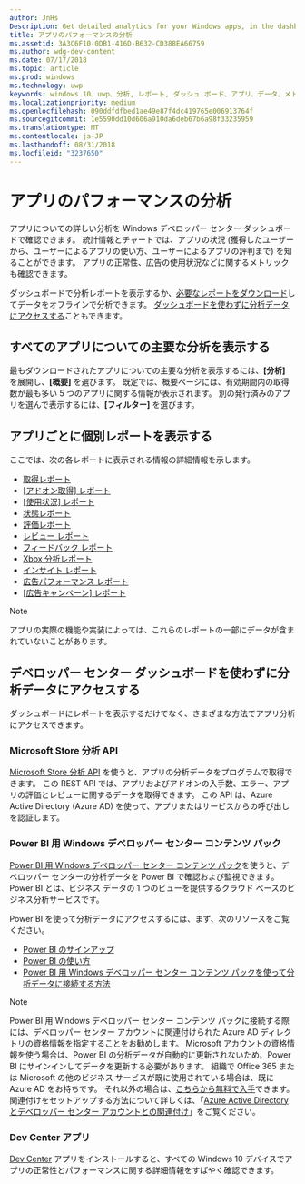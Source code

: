 ```yaml
---
author: JnHs
Description: Get detailed analytics for your Windows apps, in the dashboard or via other methods.
title: アプリのパフォーマンスの分析
ms.assetid: 3A3C6F10-0DB1-416D-B632-CD388EA66759
ms.author: wdg-dev-content
ms.date: 07/17/2018
ms.topic: article
ms.prod: windows
ms.technology: uwp
keywords: windows 10、uwp、分析, レポート, ダッシュ ボード、アプリ、データ、メトリック
ms.localizationpriority: medium
ms.openlocfilehash: 090ddfdfbed1ae49e87f4dc419765e006913764f
ms.sourcegitcommit: 1e5590dd10d606a910da6deb67b6a98f33235959
ms.translationtype: MT
ms.contentlocale: ja-JP
ms.lasthandoff: 08/31/2018
ms.locfileid: "3237650"
---
```

# <a name="analyze-app-performance"></a>アプリのパフォーマンスの分析

アプリについての詳しい分析を Windows デベロッパー センター ダッシュボードで確認できます。 統計情報とチャートでは、アプリの状況 (獲得したユーザーから、ユーザーによるアプリの使い方、ユーザーによるアプリの評判まで) を知ることができます。 アプリの正常性、広告の使用状況などに関するメトリックも確認できます。

ダッシュボードで分析レポートを表示するか、[必要なレポートをダウンロード](download-analytic-reports.md)してデータをオフラインで分析できます。 [ダッシュボードを使わずに分析データにアクセスする](#no-dashboard)こともできます。

## <a name="view-key-analytics-for-all-your-apps"></a>すべてのアプリについての主要な分析を表示する

最もダウンロードされたアプリについての主要な分析を表示するには、**[分析]** を展開し、**[概要]** を選びます。 既定では、概要ページには、有効期間内の取得数が最も多い 5 つのアプリに関する情報が表示されます。 別の発行済みのアプリを選んで表示するには、**[フィルター]** を選びます。

## <a name="view-individual-reports-for-each-app"></a>アプリごとに個別レポートを表示する

ここでは、次の各レポートに表示される情報の詳細情報を示します。

-   [取得レポート](acquisitions-report.md)
-   [[アドオン取得] レポート](add-on-acquisitions-report.md)
-   [[使用状況] レポート](usage-report.md)
-   [状態レポート](health-report.md)
-   [評価レポート](ratings-report.md)
-   [レビュー レポート](reviews-report.md)
-   [フィードバック レポート](feedback-report.md)
-   [Xbox 分析レポート](xbox-analytics-report.md)
-   [インサイト レポート](insights-report.md)
-   [広告パフォーマンス レポート](advertising-performance-report.md)
-   [[広告キャンペーン] レポート](promote-your-app-report.md)


> [!NOTE]
> アプリの実際の機能や実装によっては、これらのレポートの一部にデータが含まれていないことがあります。

<span id="no-dashboard"/>

## <a name="access-analytics-data-without-using-the-dev-center-dashboard"></a>デベロッパー センター ダッシュボードを使わずに分析データにアクセスする

ダッシュボードにレポートを表示するだけでなく、さまざまな方法でアプリ分析にアクセスできます。

### <a name="microsoft-store-analytics-api"></a>Microsoft Store 分析 API

[Microsoft Store 分析 API](../monetize/access-analytics-data-using-windows-store-services.md) を使うと、アプリの分析データをプログラムで取得できます。 この REST API では、アプリおよびアドオンの入手数、エラー、アプリの評価とレビューに関するデータを取得できます。 この API は、Azure Active Directory (Azure AD) を使って、アプリまたはサービスからの呼び出しを認証します。

### <a name="windows-dev-center-content-pack-for-power-bi"></a>Power BI 用 Windows デベロッパー センター コンテンツ パック

[Power BI 用 Windows デベロッパー センター コンテンツ パック](https://powerbi.microsoft.com/documentation/powerbi-content-pack-windows-dev-center/)を使うと、デベロッパー センターの分析データを Power BI で確認および監視できます。 Power BI とは、ビジネス データの 1 つのビューを提供するクラウド ベースのビジネス分析サービスです。

Power BI を使って分析データにアクセスするには、まず、次のリソースをご覧ください。

* [Power BI のサインアップ](https://powerbi.microsoft.com/documentation/powerbi-service-self-service-signup-for-power-bi/)
* [Power BI の使い方](https://powerbi.microsoft.com/guided-learning/)
* [Power BI 用 Windows デベロッパー センター コンテンツ パックを使って分析データに接続する方法](https://powerbi.microsoft.com/documentation/powerbi-content-pack-windows-dev-center/)

> [!NOTE]
> Power BI 用 Windows デベロッパー センター コンテンツ パックに接続する際には、デベロッパー センター アカウントに関連付けられた Azure AD ディレクトリの資格情報を指定することをお勧めします。 Microsoft アカウントの資格情報を使う場合は、Power BI の分析データが自動的に更新されないため、Power BI にサインインしてデータを更新する必要があります。 組織で Office 365 または Microsoft の他のビジネス サービスが既に使用されている場合は、既に Azure AD をお持ちです。 それ以外の場合は、[こちらから無料で入手](http://go.microsoft.com/fwlink/p/?LinkId=703757)できます。 関連付けをセットアップする方法について詳しくは、「[Azure Active Directory とデベロッパー センター アカウントとの関連付け](associate-azure-ad-with-dev-center.md)」をご覧ください。

### <a name="dev-center-app"></a>Dev Center アプリ

[Dev Center](https://www.microsoft.com/store/apps/dev-center/9nblggh4r5ws) アプリをインストールすると、すべての Windows 10 デバイスでアプリの正常性とパフォーマンスに関する詳細情報をすばやく確認できます。

